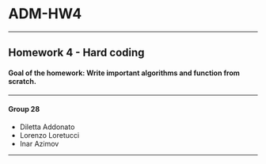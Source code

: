 # ADM-HW4
------------
## Homework 4 - Hard coding
#### **Goal of the homework**: Write important algorithms and function from scratch.
_____________
#### Group 28
* Diletta Addonato 
* Lorenzo Loretucci
* Inar Azimov 
_____________


